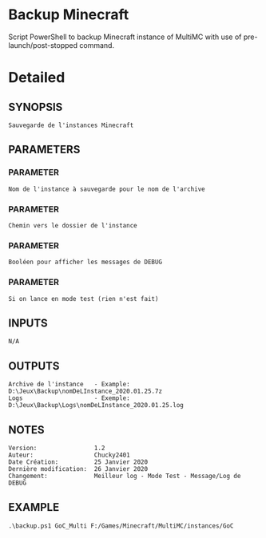 # Backup Minecraft
Script PowerShell to backup Minecraft instance of MultiMC with use of pre-launch/post-stopped command.

# Detailed
## SYNOPSIS
    Sauvegarde de l'instances Minecraft

## PARAMETERS
### PARAMETER <sNomDeLInstance>
    Nom de l'instance à sauvegarde pour le nom de l'archive

### PARAMETER <sCheminDeLInstance>
    Chemin vers le dossier de l'instance

### PARAMETER <bDebug>
    Booléen pour afficher les messages de DEBUG

### PARAMETER <bTest>
    Si on lance en mode test (rien n'est fait)

## INPUTS
    N/A

## OUTPUTS
    Archive de l'instance   - Example: D:\Jeux\Backup\nomDeLInstance_2020.01.25.7z
    Logs                    - Exemple: D:\Jeux\Backup\Logs\nomDeLInstance_2020.01.25.log

## NOTES
    Version:                1.2
    Auteur:                 Chucky2401
    Date Création:          25 Janvier 2020
    Dernière modification:  26 Janvier 2020
    Changement:             Meilleur log - Mode Test - Message/Log de DEBUG

## EXAMPLE
    .\backup.ps1 GoC_Multi F:/Games/Minecraft/MultiMC/instances/GoC
